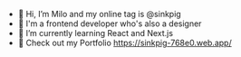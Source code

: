 - 👋 Hi, I’m Milo and my online tag is @sinkpig
- 👀 I'm a frontend developer who's also a designer
- 🌱 I’m currently learning React and Next.js
- 💼 Check out my Portfolio https://sinkpig-768e0.web.app/
